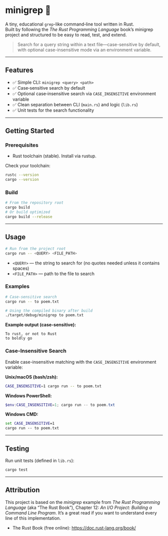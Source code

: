# minigrep 🔎

A tiny, educational `grep`-like command‑line tool written in Rust.  
Built by following the *The Rust Programming Language* book’s minigrep project and structured to be easy to read, test, and extend.

> Search for a query string within a text file—case-sensitive by default, with optional case-insensitive mode via an environment variable.

---

## Features

- ✅ Simple CLI: `minigrep <query> <path>`
- ✅ Case‑sensitive search by default  
- ✅ Optional case‑insensitive search via `CASE_INSENSITIVE` environment variable  
- ✅ Clean separation between CLI (`main.rs`) and logic (`lib.rs`)  
- ✅ Unit tests for the search functionality

---

## Getting Started

### Prerequisites

- Rust toolchain (stable). Install via rustup.

Check your toolchain:

```bash
rustc --version
cargo --version
```

### Build

```bash
# From the repository root
cargo build
# Or build optimized
cargo build --release
```

---

## Usage

```bash
# Run from the project root
cargo run -- <QUERY> <FILE_PATH>
```

- `<QUERY>` — the string to search for (no quotes needed unless it contains spaces)
- `<FILE_PATH>` — path to the file to search

### Examples

```bash
# Case-sensitive search
cargo run -- to poem.txt

# Using the compiled binary after build
./target/debug/minigrep to poem.txt
```

**Example output (case-sensitive):**
```
To rust, or not to Rust
to boldly go
```

### Case-Insensitive Search

Enable case-insensitive matching with the `CASE_INSENSITIVE` environment variable:

**Unix/macOS (bash/zsh):**
```bash
CASE_INSENSITIVE=1 cargo run -- to poem.txt
```

**Windows PowerShell:**
```powershell
$env:CASE_INSENSITIVE=1; cargo run -- to poem.txt
```

**Windows CMD:**
```cmd
set CASE_INSENSITIVE=1
cargo run -- to poem.txt
```

---

## Testing

Run unit tests (defined in `lib.rs`):

```bash
cargo test
```

---

## Attribution

This project is based on the *minigrep* example from *The Rust Programming Language* (aka “The Rust Book”), Chapter 12: *An I/O Project: Building a Command Line Program*. It’s a great read if you want to understand every line of this implementation.

- The Rust Book (free online): https://doc.rust-lang.org/book/
